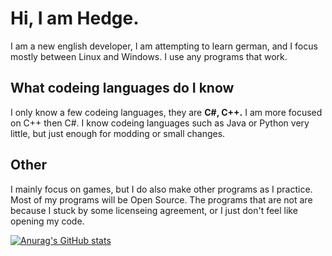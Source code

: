 # Hi, I am Hedge.

I am a new english developer, I am attempting to learn german, and I focus mostly between Linux and Windows. I use any programs that work.

## What codeing languages do I know

I only know a few codeing languages, they are **C#, C++.** I am more focused on C++ then C#.
  I know codeing languages such as Java or Python very little, but just enough for modding or small changes.
  
## Other

I mainly focus on games, but I do also make other programs as I practice. Most of my programs will be Open Source. The programs that are not are because I stuck by some licenseing agreement, or I just don't feel like opening my code.


[![Anurag's GitHub stats](https://github-readme-stats.vercel.app/api?username=Hedge239)](https://github.com/anuraghazra/github-readme-stats)


